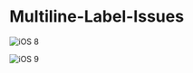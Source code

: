 # Multiline-Label-Issues

![iOS 8](https://raw.github.com/danielphillips/Multiline-Label-Issues/master/ios8.png)

![iOS 9](https://raw.github.com/danielphillips/Multiline-Label-Issues/master/ios9.png)
